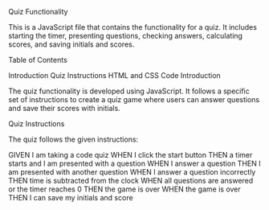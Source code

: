 Quiz Functionality

This is a JavaScript file that contains the functionality for a quiz. It includes starting the timer, presenting questions, checking answers, calculating scores, and saving initials and scores.

Table of Contents

Introduction
Quiz Instructions
HTML and CSS Code
Introduction

The quiz functionality is developed using JavaScript. It follows a specific set of instructions to create a quiz game where users can answer questions and save their scores with initials.

Quiz Instructions

The quiz follows the given instructions:

GIVEN I am taking a code quiz
WHEN I click the start button
THEN a timer starts and I am presented with a question
WHEN I answer a question
THEN I am presented with another question
WHEN I answer a question incorrectly
THEN time is subtracted from the clock
WHEN all questions are answered or the timer reaches 0
THEN the game is over
WHEN the game is over
THEN I can save my initials and score
